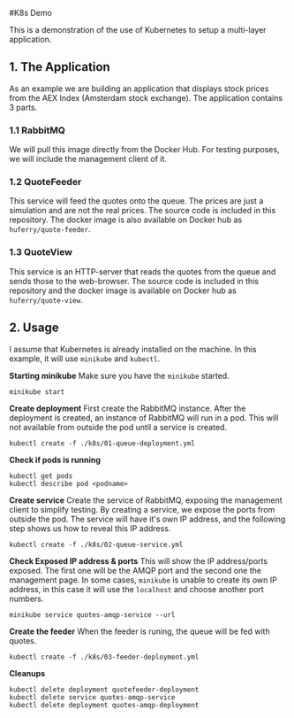 #K8s Demo

This is a demonstration of the use of Kubernetes to setup a multi-layer application. 

## 1. The Application
As an example we are building an application that displays stock prices from the AEX Index (Amsterdam stock exchange). The application contains 3 parts.

### 1.1 RabbitMQ
We will pull this image directly from the Docker Hub. For testing purposes, we will include the management client of it.

### 1.2 QuoteFeeder
This service will feed the quotes onto the queue. The prices are just a simulation and are not the real prices. The source code is included in this repository. The docker image is also available on Docker hub as `huferry/quote-feeder`.

### 1.3 QuoteView
This service is an HTTP-server that reads the quotes from the queue and sends those to the web-browser. The source code is included in this repository and the docker image is available on Docker hub as `huferry/quote-view`.

## 2. Usage
I assume that Kubernetes is already installed on the machine. In this example, it will use `minikube` and `kubectl`.

**Starting minikube**
Make sure you have the `minikube` started.
```
minikube start
```

**Create deployment**
First create the RabbitMQ instance. After the deployment is created, an instance of RabbitMQ will run in a pod. This will not available from outside the pod until a service is created.
```
kubectl create -f ./k8s/01-queue-deployment.yml
```

**Check if pods is running**
```
kubectl get pods
kubectl describe pod <podname>
```

**Create service**
Create the service of RabbitMQ, exposing the management client to simplify testing. By creating a service, we expose the ports from outside the pod. The service will have it's own IP address, and the following step shows us how to reveal this IP address.
```
kubectl create -f ./k8s/02-queue-service.yml
```

**Check Exposed IP address & ports**
This will show the IP address/ports exposed. The first one will be the AMQP port and the second one the management page. In some cases, `minikube` is unable to create its own IP address, in this case it will use the `localhost` and choose another port numbers. 
```
minikube service quotes-amqp-service --url
```

**Create the feeder**
When the feeder is runing, the queue will be fed with quotes.
```
kubectl create -f ./k8s/03-feeder-deployment.yml
```

**Cleanups**
```
kubectl delete deployment quotefeeder-deployment
kubectl delete service quotes-amqp-service
kubectl delete deployment quotes-amqp-deployment
```


